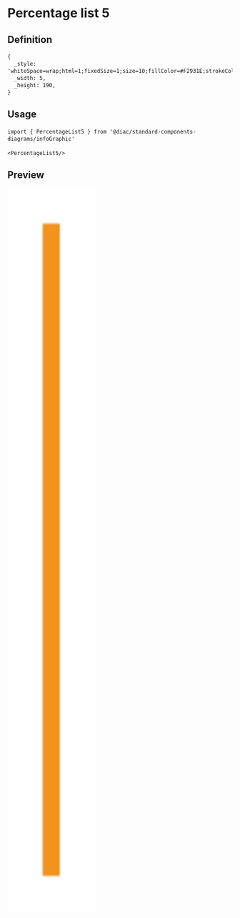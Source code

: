 # Percentage list 5

## Definition

```
{
  _style: 'whiteSpace=wrap;html=1;fixedSize=1;size=10;fillColor=#F2931E;strokeColor=none;shadow=0;',
  _width: 5,
  _height: 190,
}
```

## Usage

```
import { PercentageList5 } from '@diac/standard-components-diagrams/infoGraphic'

<PercentageList5/>
```

## Preview

<img src="./percentage-list-5.png" width="200"/>
